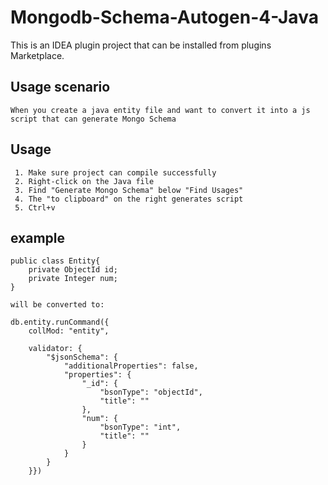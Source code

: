 # Mongodb-Schema-Autogen-4-Java

This is an IDEA plugin project that can be installed from plugins Marketplace.

## Usage scenario  
	When you create a java entity file and want to convert it into a js script that can generate Mongo Schema

## Usage
```
 1. Make sure project can compile successfully 
 2. Right-click on the Java file
 3. Find "Generate Mongo Schema" below "Find Usages"
 4. The "to clipboard" on the right generates script
 5. Ctrl+v
```

## example
```
public class Entity{
	private ObjectId id;
	private Integer num;
}

will be converted to:  

db.entity.runCommand({
    collMod: "entity",

    validator: {
        "$jsonSchema": {
            "additionalProperties": false,
            "properties": {
                "_id": {
                    "bsonType": "objectId",
                    "title": ""
                },
                "num": {
                    "bsonType": "int",
                    "title": ""
                }
            }
        }
    }})
```
